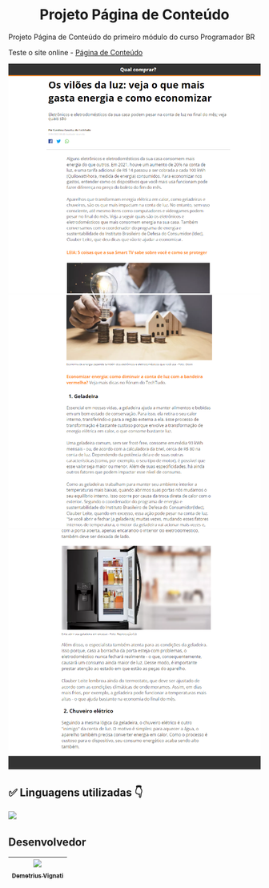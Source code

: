 <h1 align="center">Projeto Página de Conteúdo</h1>
<p>Projeto Página de Conteúdo do primeiro módulo do curso Programador BR</p>

Teste o site online - [Página de Conteúdo](https://www.google.com)

<img width="600" alt="Imagem do site" src="https://github.com/demetriusvas/Pagina-de-Conteudo/blob/main/assets/screenshot/Screenshot%20do%20site%20-%201.png">

<img width="600" alt="Imagem do site" src="https://github.com/demetriusvas/Pagina-de-Conteudo/blob/main/assets/screenshot/Screenshot%20do%20site%20-%202.png">

<img width="600" alt="Imagem do site" src="https://github.com/demetriusvas/Pagina-de-Conteudo/blob/main/assets/screenshot/Screenshot%20do%20site%20-%203.png">

## ✅ Linguagens utilizadas 👇

<p align="left">
  <a href="#">
    <img src="https://skillicons.dev/icons?i=html,css" />
  </a>
</p>

## Desenvolvedor

| [<img src="https://avatars.githubusercontent.com/u/22012261?s=400&v=4" width=115><br><sub>Demetrius Vignati</sub>](https://github.com/demetriusvas) |
| :---: |